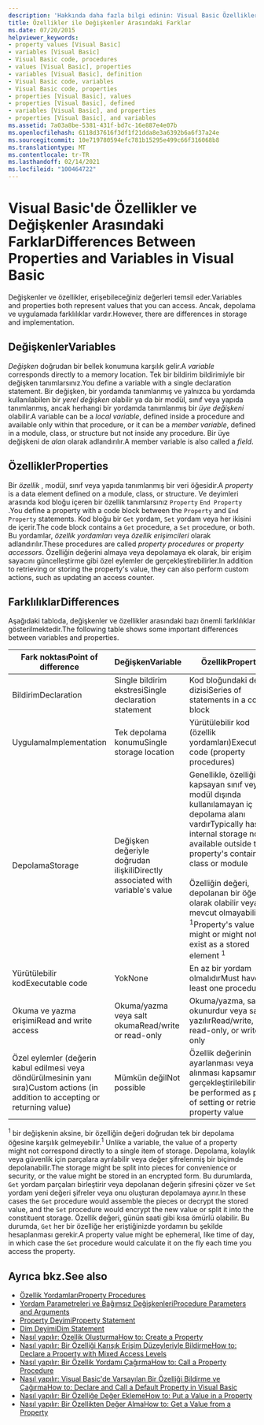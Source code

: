 ```yaml
---
description: 'Hakkında daha fazla bilgi edinin: Visual Basic Özellikler ve değişkenler arasındaki farklar'
title: Özellikler ile Değişkenler Arasındaki Farklar
ms.date: 07/20/2015
helpviewer_keywords:
- property values [Visual Basic]
- variables [Visual Basic]
- Visual Basic code, procedures
- values [Visual Basic], properties
- variables [Visual Basic], definition
- Visual Basic code, variables
- Visual Basic code, properties
- properties [Visual Basic], values
- properties [Visual Basic], defined
- variables [Visual Basic], and properties
- properties [Visual Basic], and variables
ms.assetid: 7a03a8be-5381-431f-bd7c-16e887e4e07b
ms.openlocfilehash: 6118d37616f3df1f21dda8e3a6392b6a6f37a24e
ms.sourcegitcommit: 10e719780594efc781b15295e499c66f316068b8
ms.translationtype: MT
ms.contentlocale: tr-TR
ms.lasthandoff: 02/14/2021
ms.locfileid: "100464722"
---
```

# <a name="differences-between-properties-and-variables-in-visual-basic"></a><span data-ttu-id="ed252-103">Visual Basic'de Özellikler ve Değişkenler Arasındaki Farklar</span><span class="sxs-lookup"><span data-stu-id="ed252-103">Differences Between Properties and Variables in Visual Basic</span></span>

<span data-ttu-id="ed252-104">Değişkenler ve özellikler, erişebileceğiniz değerleri temsil eder.</span><span class="sxs-lookup"><span data-stu-id="ed252-104">Variables and properties both represent values that you can access.</span></span> <span data-ttu-id="ed252-105">Ancak, depolama ve uygulamada farklılıklar vardır.</span><span class="sxs-lookup"><span data-stu-id="ed252-105">However, there are differences in storage and implementation.</span></span>  
  
## <a name="variables"></a><span data-ttu-id="ed252-106">Değişkenler</span><span class="sxs-lookup"><span data-stu-id="ed252-106">Variables</span></span>  

 <span data-ttu-id="ed252-107">*Değişken* doğrudan bir bellek konumuna karşılık gelir.</span><span class="sxs-lookup"><span data-stu-id="ed252-107">A *variable* corresponds directly to a memory location.</span></span> <span data-ttu-id="ed252-108">Tek bir bildirim bildirimiyle bir değişken tanımlarsınız.</span><span class="sxs-lookup"><span data-stu-id="ed252-108">You define a variable with a single declaration statement.</span></span> <span data-ttu-id="ed252-109">Bir değişken, bir yordamda tanımlanmış ve yalnızca bu yordamda kullanılabilen bir *yerel değişken* olabilir ya da bir modül, sınıf veya yapıda tanımlanmış, ancak herhangi bir yordamda tanımlanmış bir *üye değişkeni* olabilir.</span><span class="sxs-lookup"><span data-stu-id="ed252-109">A variable can be a *local variable*, defined inside a procedure and available only within that procedure, or it can be a *member variable*, defined in a module, class, or structure but not inside any procedure.</span></span> <span data-ttu-id="ed252-110">Bir üye değişkeni de *alan* olarak adlandırılır.</span><span class="sxs-lookup"><span data-stu-id="ed252-110">A member variable is also called a *field*.</span></span>  
  
## <a name="properties"></a><span data-ttu-id="ed252-111">Özellikler</span><span class="sxs-lookup"><span data-stu-id="ed252-111">Properties</span></span>  

 <span data-ttu-id="ed252-112">Bir *özellik* , modül, sınıf veya yapıda tanımlanmış bir veri öğesidir.</span><span class="sxs-lookup"><span data-stu-id="ed252-112">A *property* is a data element defined on a module, class, or structure.</span></span> <span data-ttu-id="ed252-113">Ve deyimleri arasında kod bloğu içeren bir özellik tanımlarsınız `Property` `End Property` .</span><span class="sxs-lookup"><span data-stu-id="ed252-113">You define a property with a code block between the `Property` and `End Property` statements.</span></span> <span data-ttu-id="ed252-114">Kod bloğu bir `Get` yordam, `Set` yordam veya her ikisini de içerir.</span><span class="sxs-lookup"><span data-stu-id="ed252-114">The code block contains a `Get` procedure, a `Set` procedure, or both.</span></span> <span data-ttu-id="ed252-115">Bu yordamlar, *özellik yordamları* veya *özellik erişimcileri* olarak adlandırılır.</span><span class="sxs-lookup"><span data-stu-id="ed252-115">These procedures are called *property procedures* or *property accessors*.</span></span> <span data-ttu-id="ed252-116">Özelliğin değerini almaya veya depolamaya ek olarak, bir erişim sayacını güncelleştirme gibi özel eylemler de gerçekleştirebilirler.</span><span class="sxs-lookup"><span data-stu-id="ed252-116">In addition to retrieving or storing the property's value, they can also perform custom actions, such as updating an access counter.</span></span>  
  
## <a name="differences"></a><span data-ttu-id="ed252-117">Farklılıklar</span><span class="sxs-lookup"><span data-stu-id="ed252-117">Differences</span></span>  

 <span data-ttu-id="ed252-118">Aşağıdaki tabloda, değişkenler ve özellikler arasındaki bazı önemli farklılıklar gösterilmektedir.</span><span class="sxs-lookup"><span data-stu-id="ed252-118">The following table shows some important differences between variables and properties.</span></span>  
  
|<span data-ttu-id="ed252-119">Fark noktası</span><span class="sxs-lookup"><span data-stu-id="ed252-119">Point of difference</span></span>|<span data-ttu-id="ed252-120">Değişken</span><span class="sxs-lookup"><span data-stu-id="ed252-120">Variable</span></span>|<span data-ttu-id="ed252-121">Özellik</span><span class="sxs-lookup"><span data-stu-id="ed252-121">Property</span></span>|  
|-------------------------|--------------|--------------|  
|<span data-ttu-id="ed252-122">Bildirim</span><span class="sxs-lookup"><span data-stu-id="ed252-122">Declaration</span></span>|<span data-ttu-id="ed252-123">Single bildirim ekstresi</span><span class="sxs-lookup"><span data-stu-id="ed252-123">Single declaration statement</span></span>|<span data-ttu-id="ed252-124">Kod bloğundaki deyim dizisi</span><span class="sxs-lookup"><span data-stu-id="ed252-124">Series of statements in a code block</span></span>|  
|<span data-ttu-id="ed252-125">Uygulama</span><span class="sxs-lookup"><span data-stu-id="ed252-125">Implementation</span></span>|<span data-ttu-id="ed252-126">Tek depolama konumu</span><span class="sxs-lookup"><span data-stu-id="ed252-126">Single storage location</span></span>|<span data-ttu-id="ed252-127">Yürütülebilir kod (özellik yordamları)</span><span class="sxs-lookup"><span data-stu-id="ed252-127">Executable code (property procedures)</span></span>|  
|<span data-ttu-id="ed252-128">Depolama</span><span class="sxs-lookup"><span data-stu-id="ed252-128">Storage</span></span>|<span data-ttu-id="ed252-129">Değişken değeriyle doğrudan ilişkili</span><span class="sxs-lookup"><span data-stu-id="ed252-129">Directly associated with variable's value</span></span>|<span data-ttu-id="ed252-130">Genellikle, özelliğin kapsayan sınıf veya modül dışında kullanılamayan iç depolama alanı vardır</span><span class="sxs-lookup"><span data-stu-id="ed252-130">Typically has internal storage not available outside the property's containing class or module</span></span><br /><br /> <span data-ttu-id="ed252-131">Özelliğin değeri, depolanan bir öğe olarak olabilir veya mevcut olmayabilir <sup>1</sup></span><span class="sxs-lookup"><span data-stu-id="ed252-131">Property's value might or might not exist as a stored element <sup>1</sup></span></span>|  
|<span data-ttu-id="ed252-132">Yürütülebilir kod</span><span class="sxs-lookup"><span data-stu-id="ed252-132">Executable code</span></span>|<span data-ttu-id="ed252-133">Yok</span><span class="sxs-lookup"><span data-stu-id="ed252-133">None</span></span>|<span data-ttu-id="ed252-134">En az bir yordam olmalıdır</span><span class="sxs-lookup"><span data-stu-id="ed252-134">Must have at least one procedure</span></span>|  
|<span data-ttu-id="ed252-135">Okuma ve yazma erişimi</span><span class="sxs-lookup"><span data-stu-id="ed252-135">Read and write access</span></span>|<span data-ttu-id="ed252-136">Okuma/yazma veya salt okuma</span><span class="sxs-lookup"><span data-stu-id="ed252-136">Read/write or read-only</span></span>|<span data-ttu-id="ed252-137">Okuma/yazma, salt okunurdur veya salt yazılır</span><span class="sxs-lookup"><span data-stu-id="ed252-137">Read/write, read-only, or write-only</span></span>|  
|<span data-ttu-id="ed252-138">Özel eylemler (değerin kabul edilmesi veya döndürülmesinin yanı sıra)</span><span class="sxs-lookup"><span data-stu-id="ed252-138">Custom actions (in addition to accepting or returning value)</span></span>|<span data-ttu-id="ed252-139">Mümkün değil</span><span class="sxs-lookup"><span data-stu-id="ed252-139">Not possible</span></span>|<span data-ttu-id="ed252-140">Özellik değerinin ayarlanması veya alınması kapsamında gerçekleştirilebilir</span><span class="sxs-lookup"><span data-stu-id="ed252-140">Can be performed as part of setting or retrieving property value</span></span>|  
  
 <span data-ttu-id="ed252-141"><sup>1</sup> bir değişkenin aksine, bir özelliğin değeri doğrudan tek bir depolama öğesine karşılık gelmeyebilir.</span><span class="sxs-lookup"><span data-stu-id="ed252-141"><sup>1</sup> Unlike a variable, the value of a property might not correspond directly to a single item of storage.</span></span> <span data-ttu-id="ed252-142">Depolama, kolaylık veya güvenlik için parçalara ayrılabilir veya değer şifrelenmiş bir biçimde depolanabilir.</span><span class="sxs-lookup"><span data-stu-id="ed252-142">The storage might be split into pieces for convenience or security, or the value might be stored in an encrypted form.</span></span> <span data-ttu-id="ed252-143">Bu durumlarda, `Get` yordam parçaları birleştirir veya depolanan değerin şifresini çözer ve `Set` yordam yeni değeri şifreler veya onu oluşturan depolamaya ayırır.</span><span class="sxs-lookup"><span data-stu-id="ed252-143">In these cases the `Get` procedure would assemble the pieces or decrypt the stored value, and the `Set` procedure would encrypt the new value or split it into the constituent storage.</span></span> <span data-ttu-id="ed252-144">Özellik değeri, günün saati gibi kısa ömürlü olabilir. Bu durumda, `Get` her bir özelliğe her eriştiğinizde yordamın bu şekilde hesaplanması gerekir.</span><span class="sxs-lookup"><span data-stu-id="ed252-144">A property value might be ephemeral, like time of day, in which case the `Get` procedure would calculate it on the fly each time you access the property.</span></span>  
  
## <a name="see-also"></a><span data-ttu-id="ed252-145">Ayrıca bkz.</span><span class="sxs-lookup"><span data-stu-id="ed252-145">See also</span></span>

- [<span data-ttu-id="ed252-146">Özellik Yordamları</span><span class="sxs-lookup"><span data-stu-id="ed252-146">Property Procedures</span></span>](./property-procedures.md)
- [<span data-ttu-id="ed252-147">Yordam Parametreleri ve Bağımsız Değişkenleri</span><span class="sxs-lookup"><span data-stu-id="ed252-147">Procedure Parameters and Arguments</span></span>](./procedure-parameters-and-arguments.md)
- [<span data-ttu-id="ed252-148">Property Deyimi</span><span class="sxs-lookup"><span data-stu-id="ed252-148">Property Statement</span></span>](../../../language-reference/statements/property-statement.md)
- [<span data-ttu-id="ed252-149">Dim Deyimi</span><span class="sxs-lookup"><span data-stu-id="ed252-149">Dim Statement</span></span>](../../../language-reference/statements/dim-statement.md)
- [<span data-ttu-id="ed252-150">Nasıl yapılır: Özellik Oluşturma</span><span class="sxs-lookup"><span data-stu-id="ed252-150">How to: Create a Property</span></span>](./how-to-create-a-property.md)
- [<span data-ttu-id="ed252-151">Nasıl yapılır: Bir Özelliği Karışık Erişim Düzeyleriyle Bildirme</span><span class="sxs-lookup"><span data-stu-id="ed252-151">How to: Declare a Property with Mixed Access Levels</span></span>](./how-to-declare-a-property-with-mixed-access-levels.md)
- [<span data-ttu-id="ed252-152">Nasıl yapılır: Bir Özellik Yordamı Çağırma</span><span class="sxs-lookup"><span data-stu-id="ed252-152">How to: Call a Property Procedure</span></span>](./how-to-call-a-property-procedure.md)
- [<span data-ttu-id="ed252-153">Nasıl yapılır: Visual Basic'de Varsayılan Bir Özelliği Bildirme ve Çağırma</span><span class="sxs-lookup"><span data-stu-id="ed252-153">How to: Declare and Call a Default Property in Visual Basic</span></span>](./how-to-declare-and-call-a-default-property.md)
- [<span data-ttu-id="ed252-154">Nasıl yapılır: Bir Özelliğe Değer Ekleme</span><span class="sxs-lookup"><span data-stu-id="ed252-154">How to: Put a Value in a Property</span></span>](./how-to-put-a-value-in-a-property.md)
- [<span data-ttu-id="ed252-155">Nasıl yapılır: Bir Özellikten Değer Alma</span><span class="sxs-lookup"><span data-stu-id="ed252-155">How to: Get a Value from a Property</span></span>](./how-to-get-a-value-from-a-property.md)
